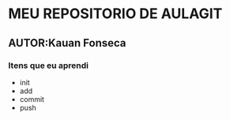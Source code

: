 # MEU REPOSITORIO DE AULAGIT

## AUTOR:Kauan Fonseca
<h3>Itens que eu aprendi</h3>
<ul>
<li>init</li>
<li>add</li>
<li>commit</li>
<li>push</li>
</ul>
